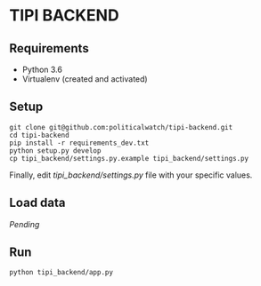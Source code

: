 TIPI BACKEND
============

## Requirements

* Python 3.6
* Virtualenv (created and activated)


## Setup

```
git clone git@github.com:politicalwatch/tipi-backend.git
cd tipi-backend
pip install -r requirements_dev.txt
python setup.py develop
cp tipi_backend/settings.py.example tipi_backend/settings.py
```

Finally, edit *tipi_backend/settings.py* file with your specific values.


## Load data

*Pending*


## Run

```
python tipi_backend/app.py
```
